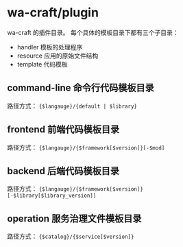 # wa-craft/plugin

wa-craft 的插件目录。
每个具体的模板目录下都有三个子目录：
- handler 模板的处理程序
- resource 应用的原始文件结构
- template 代码模板

## command-line 命令行代码模板目录
路径方式：
`{$langauge}/{default | $library}`

## frontend 前端代码模板目录
路径方式：
`{$langauge}/{$framework[$version]}[-$mod]`

## backend 后端代码模板目录
路径方式：
`{$langauge}/{$framework[$version]}[-$library[$library_version]]`

## operation 服务治理文件模板目录
路径方式：
`{$catalog}/{$service[$version]}`